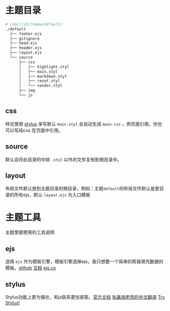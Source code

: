 
# 主题目录

```bash
# idoc/lib/theme/default/
./default
  ├── footer.ejs
  ├── gitignore
  ├── head.ejs
  ├── header.ejs
  ├── layout.ejs
  └── source
      ├── css
      │   ├── highlight.styl
      │   ├── main.styl
      │   ├── markdown.styl
      │   ├── reset.styl
      │   └── vendor.styl
      ├── img
      └── js
```

## css

样式使用 [stylus](http://learnboost.github.io/stylus/) 来写默认 `main.styl` 会自动生成 `main.css` ，供页面引用。你也可以写纯css 在页面中引用。

## source

默认会将此目录的中除 `.styl` 以外的文件复制到根目录中。

## layout

布局文件默认放到主题目录的根目录，例如：主题`default`的布局文件默认是更目录的所有ejs，默认 `layout.ejs` 为入口模板



# 主题工具

主题里面使用的工具说明

## ejs 

选择 `ejs` 作为模板引擎，模板引擎选择ejs，我只想要一个简单的帮我填充数据的模板。[github](https://github.com/tj/ejs) [文档](http://www.embeddedjs.com/) [ejs.co](http://ejs.co/)

## stylus 

Stylus功能上更为强壮，和js联系更加紧密。[官方文档](http://learnboost.github.io/stylus/) [张鑫旭老师的中文翻译](http://www.zhangxinxu.com/jq/stylus/) [Try Stylus!](http://learnboost.github.io/stylus/try.html)